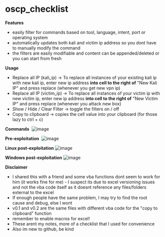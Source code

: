 # oscp_checklist
**Features** 
- easily filter for commands based on tool, language, intent, port or operating system
- automatically updates both kali and victim ip address so you dont have to manually modify the command
- the filters are easily modifiable and content can be appended/deleted or you can start from fresh 

**Usage** 
- Replace all IP (kali_ip) -> To replace all instances of your existing kali ip with new kali ip, enter new ip address **into cell to the right of** "New Kali IP" and press replace (whenever you get new vpn ip)
- Replace all IP (victim_ip) -> To replace all instances of your victim ip with new victim ip, enter new ip address **into cell to the right of** "New Victim IP" and press replace (whenever you attack new box)
- Show / Hide / Clear Filter -> toggle the filters on / off
- Copy to clipboard -> copies the cell value into your clipboard (for those lazy to ctrl + c) 



**Commands**&nbsp;
![image](https://github.com/jagansomaiah/oscp_checklist/blob/master/image.png)

**Pre-exploitation**&nbsp;
![image](https://github.com/jagansomaiah/oscp_checklist/blob/master/pre-exploitation.png)

**Linux post-exploitation**
![image](https://github.com/jagansomaiah/oscp_checklist/blob/master/linux-postexploit.png)

**Windows post-exploitation**
![image](https://github.com/jagansomaiah/oscp_checklist/blob/master/windows-postexploit.png)


**Disclaimer**

- I shared this with a friend and some vba functions dont seem to work for him (it works fine for me) - I suspect its due to 
excel versioning issues and not the vba code itself as it doesnt reference any files/folders external to the excel
- If enough people have the same problem, I may try to find the root cause and debug, else I wont
- v0.1 and v0.2 are the same files with different vba code for the "copy to clipboard" function 
- remember to enable macros for excel!
- These arent my notes, more of a checklist that I used for convenience 
- Also im new to github, be kind
